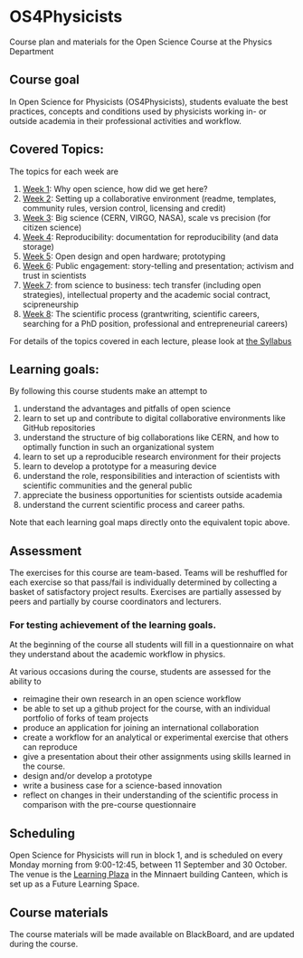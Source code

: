 # OS4Physicists
Course plan and materials for the Open Science Course at the Physics Department

## Course goal 
In Open Science for Physicists (OS4Physicists), students evaluate the best practices, concepts and conditions 
used by physicists working in- or outside academia in their professional activities and workflow.

## Covered Topics:
The topics for each week are
1. [Week 1](CourseDevelopment/Week1/Lecture1.md): Why open science, how did we get here?  
2. [Week 2](CourseDevelopment/Week2/Chapter2.MD): Setting up a collaborative environment (readme, templates, community rules, version control, licensing and credit)
3. [Week 3](CourseDevelopment/Week3/Chapter3.MD): Big science (CERN, VIRGO, NASA), scale vs precision (for citizen science)
4. [Week 4](CourseDevelopment/Week4/Chapter4.md): Reproducibility: documentation for reproducibility (and data storage)
5. [Week 5](CourseDevelopment/Week5/Chapter5.MD): Open design and open hardware; prototyping
6. [Week 6](CourseDevelopment/Week6/Chapter6.md): Public engagement: story-telling and presentation; activism and trust in scientists
7. [Week 7](CourseDevelopment/Week7/Chapter7.md): from science to business: tech transfer (including open strategies), intellectual property and the academic social contract, scipreneurship
8. [Week 8](CourseDevelopment/Week8/Chapter8.md): The scientific process (grantwriting, scientific careers, searching for a PhD position, professional and entrepreneurial careers)

For details of the topics covered in each lecture, please look at [the Syllabus](Syllabus_202x.md)

## Learning goals:
By following this course students make an attempt to 
1. understand the advantages and pitfalls of open science
2. learn to set up and contribute to digital collaborative environments like GitHub repositories
3. understand the structure of big collaborations like CERN, and how to optimally function in such an organizational system
4. learn to set up a reproducible research environment for their projects
5. learn to develop a prototype for a measuring device
6. understand the role, responsibilities and interaction of scientists with scientific communities and the general public
7. appreciate the business opportunities for scientists outside academia
8. understand the current scientific process and career paths.

Note that each learning goal maps directly onto the equivalent topic above.

## Assessment
The exercises for this course are team-based. 
Teams will be reshuffled for each exercise so that pass/fail is individually determined by collecting a basket of satisfactory project results.
Exercises are partially assessed by peers and partially by course coordinators and lecturers.

### For testing achievement of the learning goals.

At the beginning of the course all students will fill in a questionnaire on what they understand about the academic workflow in physics.

At various occasions during the course, students are assessed for the ability to
+ reimagine their own research in an open science workflow
+ be able to set up a github project for the course, with an individual portfolio of forks of team projects
+ produce an application for joining an international collaboration
+ create a workflow for an analytical or experimental exercise that others can reproduce
+ give a presentation about their other assignments using skills learned in the course. 
+ design and/or develop a prototype
+ write a business case for a science-based innovation
+ reflect on changes in their understanding of the scientific process in comparison with the pre-course questionnaire
	
## Scheduling
Open Science for Physicists will run in block 1, and is scheduled on every Monday morning from 9:00-12:45, between 11 September and 30 October. 
The venue is the [Learning Plaza](https://www.uu.nl/en/education/future-learning-spaces/learning-spaces/learning-plaza) in the Minnaert building Canteen, which is set up as a Future Learning Space. 

## Course materials
The course materials will be made available on BlackBoard, and are updated during the course.
